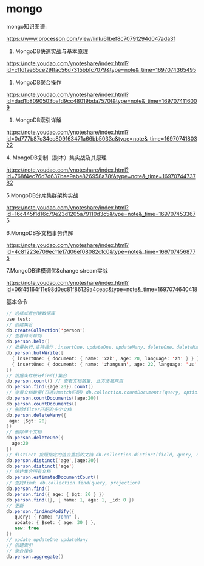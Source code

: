 # mongo

mongo知识图谱:

<https://www.processon.com/view/link/61bef8c70791294d047ada3f>

1.  MongoDB快速实战与基本原理

<https://note.youdao.com/ynoteshare/index.html?id=c1fdfae65ce29ffac56d7315bbfc7079&type=note&_time=1697074365495>

1.  MongoDB聚合操作

<https://note.youdao.com/ynoteshare/index.html?id=dad1b8090503bafd9cc48019bda7570f&type=note&_time=1697074116009>

1.  MongoDB索引详解

<https://note.youdao.com/ynoteshare/index.html?id=0d777b87c34ec809163471a66bb5033c&type=note&_time=1697074180322>

4\. MongoDB复制（副本）集实战及其原理

<https://note.youdao.com/ynoteshare/index.html?id=768f4ec76d7d637bae9abe826958a78f&type=note&_time=1697074473782>

5.MongoDB分片集群架构实战

<https://note.youdao.com/ynoteshare/index.html?id=16c445f1d16c79e23d1205a79110d3c5&type=note&_time=1697074533675>

6.MongoDB多文档事务详解

<https://note.youdao.com/ynoteshare/index.html?id=4c81223e709ec11e17d06ef08082cfc0&type=note&_time=1697074568775>

7.MongoDB建模调优\&change stream实战

<https://note.youdao.com/ynoteshare/index.html?id=06f45164f11e98d0ec81f86129a4ceac&type=note&_time=1697074640418>

基本命令

```java
// 选择或者创建数据库
use test;
// 创建集合
db.createCollection('person')
// 查看命令帮助
db.person.help()
// 批量执行,支持操作：insertOne、updateOne、updateMany、deleteOne、deleteMany、replaceOne
db.person.bulkWrite([
  { insertOne: { document: { name: 'xzb', age: 20, language: 'zh' } } },
  { insertOne: { document: { name: 'zhangsan', age: 22, language: 'us' } } }
])
// 根据条件统计find()集合
db.person.count() // 查看文档数量, 此方法被弃用
db.person.find({age:20}).count()
// 查看文档数量(可通过match匹配) db.collection.countDocuments(query, options)
db.person.countDocuments({age:20})
db.person.countDocuments()
// 删除filter匹配的多个文档
db.person.deleteMany({
 age: {$gt: 20}
})
// 删除单个文档
db.person.deleteOne({
  age:20
})
// distinct 按照指定的值去重后的文档 db.collection.distinct(field, query, options)
db.person.distinct('age',{age:20})
db.person.distinct('age')
// 统计集合所有文档
db.person.estimatedDocumentCount()
// 查找find: db.collection.find(query, projection)
db.person.find()
db.person.find({ age: { $gt: 20 } })
db.person.find({}, { name: 1, age: 1, _id: 0 })
// 更新
db.person.findAndModify({
   query: { name: "John" },
   update: { $set: { age: 30 } },
   new: true
})
// update updateOne updateMany
// 创建索引
// 聚合操作
db.person.aggregate()
```
